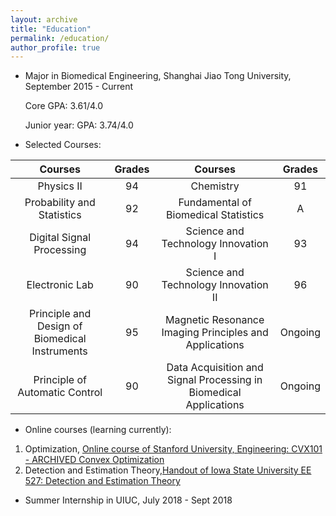 ```yaml
---
layout: archive
title: "Education"
permalink: /education/
author_profile: true
---
```


* Major in Biomedical Engineering, Shanghai Jiao Tong University, September 2015 - Current

  Core GPA: 3.61/4.0

  Junior year: GPA: 3.74/4.0

* Selected Courses:

|Courses|Grades|Courses|Grades|
|:--:|:--:|:--:|:--:|
|Physics II|94|Chemistry|91|
|Probability and Statistics|92|Fundamental of Biomedical Statistics|A|
|Digital Signal Processing|94|Science and Technology Innovation I|93|
|Electronic Lab|90|Science and Technology Innovation II|96|
|Principle and Design of Biomedical Instruments|95|Magnetic Resonance Imaging Principles and Applications|Ongoing|
|Principle of Automatic Control|90|Data Acquisition and Signal Processing in Biomedical Applications|Ongoing|


* Online courses (learning currently): 
1. Optimization, [Online course of Stanford University, Engineering: CVX101 - ARCHIVED Convex Optimization](https://lagunita.stanford.edu/login?next=/courses/Engineering/CVX101/Winter2014/courseware/7206c57866504e83821d00b5d3f)
2. Detection and Estimation Theory,[Handout of Iowa State University EE 527: Detection and Estimation Theory](http://home.engineering.iastate.edu/~namrata/EE527_Spring08/#Handouts)


* Summer Internship in UIUC, July 2018 - Sept 2018
